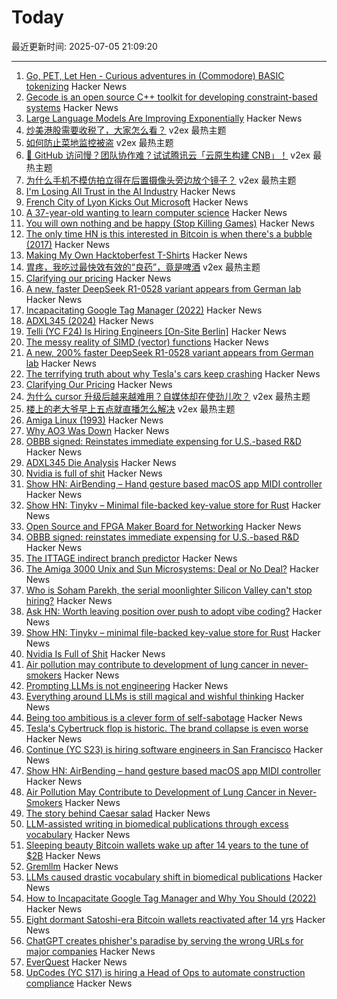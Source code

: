 # Today

最近更新时间: 2025-07-05 21:09:20

--- 
1. [Go, PET, Let Hen - Curious adventures in (Commodore) BASIC tokenizing](https://www.masswerk.at/nowgobang/2025/go-pet-let-hen) Hacker News
2. [Gecode is an open source C++ toolkit for developing constraint-based systems](https://www.gecode.org/) Hacker News
3. [Large Language Models Are Improving Exponentially](https://spectrum.ieee.org/large-language-model-performance) Hacker News
4. [炒美港股需要收税了，大家怎么看？](https://www.v2ex.com/t/1143209) v2ex 最热主题
5. [如何防止菜地监控被盗](https://www.v2ex.com/t/1143203) v2ex 最热主题
6. [🚀 GitHub 访问慢？团队协作难？试试腾讯云「云原生构建 CNB」！](https://www.v2ex.com/t/1143165) v2ex 最热主题
7. [为什么手机不模仿拍立得在后置摄像头旁边放个镜子？](https://www.v2ex.com/t/1143147) v2ex 最热主题
8. [I'm Losing All Trust in the AI Industry](https://www.thealgorithmicbridge.com/p/im-losing-all-trust-in-the-ai-industry) Hacker News
9. [French City of Lyon Kicks Out Microsoft](https://news.itsfoss.com/french-city-replaces-microsoft/) Hacker News
10. [A 37-year-old wanting to learn computer science](https://initcoder.com/posts/37-year-old-learning-cs/) Hacker News
11. [You will own nothing and be happy (Stop Killing Games)](https://www.jeffgeerling.com/blog/2025/you-will-own-nothing-and-be-happy-stop-killing-games-0) Hacker News
12. [The only time HN is this interested in Bitcoin is when there's a bubble (2017)](https://incoherency.co.uk/blog/stories/hacker-news-bitcoin.html) Hacker News
13. [Making My Own Hacktoberfest T-Shirts](https://shkspr.mobi/blog/2025/07/making-my-own-hacktoberfest-t-shirts/) Hacker News
14. [胃疼，我吃过最快效有效的“良药”，竟是啤酒](https://www.v2ex.com/t/1143179) v2ex 最热主题
15. [Clarifying our pricing](https://cursor.com/en/blog/june-2025-pricing) Hacker News
16. [A new, faster DeepSeek R1-0528 variant appears from German lab](https://venturebeat.com/ai/holy-smokes-a-new-200-faster-deepseek-r1-0528-variant-appears-from-german-lab-tng-technology-consulting-gmbh/) Hacker News
17. [Incapacitating Google Tag Manager (2022)](https://backlit.neocities.org/incapacitate-google-tag-manager) Hacker News
18. [ADXL345 (2024)](https://www.tinytransistors.net/2024/08/25/adxl345/) Hacker News
19. [Telli (YC F24) Is Hiring Engineers [On-Site Berlin]](https://hi.telli.com/join-us) Hacker News
20. [The messy reality of SIMD (vector) functions](https://johnnysswlab.com/the-messy-reality-of-simd-vector-functions/) Hacker News
21. [A new, 200% faster DeepSeek R1-0528 variant appears from German lab](https://venturebeat.com/ai/holy-smokes-a-new-200-faster-deepseek-r1-0528-variant-appears-from-german-lab-tng-technology-consulting-gmbh/) Hacker News
22. [The terrifying truth about why Tesla's cars keep crashing](https://www.theguardian.com/technology/2025/jul/05/the-vehicle-suddenly-accelerated-with-our-baby-in-it-the-terrifying-truth-about-why-teslas-cars-keep-crashing) Hacker News
23. [Clarifying Our Pricing](https://cursor.com/en/blog/june-2025-pricing) Hacker News
24. [为什么 cursor 升级后越来越难用？自媒体却在使劲儿吹？](https://www.v2ex.com/t/1143150) v2ex 最热主题
25. [楼上的老大爷早上五点就直播怎么解决](https://www.v2ex.com/t/1143148) v2ex 最热主题
26. [Amiga Linux (1993)](https://groups.google.com/g/comp.sys.amiga.emulations/c/xUgrpylQOXk) Hacker News
27. [Why AO3 Was Down](https://www.reddit.com/r/AO3/s/67nQid89MW) Hacker News
28. [OBBB signed: Reinstates immediate expensing for U.S.-based R&D](https://www.kbkg.com/feature/house-passes-tax-bill-sending-to-president-for-signature) Hacker News
29. [ADXL345 Die Analysis](https://www.tinytransistors.net/2024/08/25/adxl345/) Hacker News
30. [Nvidia is full of shit](https://blog.sebin-nyshkim.net/posts/nvidia-is-full-of-shit/) Hacker News
31. [Show HN: AirBending – Hand gesture based macOS app MIDI controller](https://www.nanassound.com/products/software/airbending) Hacker News
32. [Show HN: Tinykv – Minimal file-backed key-value store for Rust](https://crates.io/crates/tinykv) Hacker News
33. [Open Source and FPGA Maker Board for Networking](https://privateisland.tech/betsy) Hacker News
34. [OBBB signed: reinstates immediate expensing for U.S.-based R&D](https://www.kbkg.com/feature/house-passes-tax-bill-sending-to-president-for-signature) Hacker News
35. [The ITTAGE indirect branch predictor](https://blog.nelhage.com/post/ittage-branch-predictor/) Hacker News
36. [The Amiga 3000 Unix and Sun Microsystems: Deal or No Deal?](https://www.datagubbe.se/amix/) Hacker News
37. [Who is Soham Parekh, the serial moonlighter Silicon Valley can't stop hiring?](https://techcrunch.com/2025/07/03/who-is-soham-parekh-the-serial-moonlighter-silicon-valley-startups-cant-stop-hiring/) Hacker News
38. [Ask HN: Worth leaving position over push to adopt vibe coding?](https://news.ycombinator.com/item?id=44468375) Hacker News
39. [Show HN: Tinykv – minimal file-backed key-value store for Rust](https://crates.io/crates/tinykv) Hacker News
40. [Nvidia Is Full of Shit](https://blog.sebin-nyshkim.net/posts/nvidia-is-full-of-shit/) Hacker News
41. [Air pollution may contribute to development of lung cancer in never-smokers](https://today.ucsd.edu/story/air-pollution-may-contribute-to-development-of-lung-cancer-in-never-smokers-new-study-finds) Hacker News
42. [Prompting LLMs is not engineering](https://dmitriid.com/prompting-llms-is-not-engineering) Hacker News
43. [Everything around LLMs is still magical and wishful thinking](https://dmitriid.com/everything-around-llms-is-still-magical-and-wishful-thinking) Hacker News
44. [Being too ambitious is a clever form of self-sabotage](https://maalvika.substack.com/p/being-too-ambitious-is-a-clever-form) Hacker News
45. [Tesla's Cybertruck flop is historic. The brand collapse is even worse](https://www.dailykos.com/stories/2025/7/3/2331384/-Tesla-s-Cybertruck-flop-is-historic-The-brand-collapse-is-even-worse) Hacker News
46. [Continue (YC S23) is hiring software engineers in San Francisco](https://www.ycombinator.com/companies/continue/jobs) Hacker News
47. [Show HN: AirBending – hand gesture based macOS app MIDI controller](https://www.nanassound.com/products/software/airbending) Hacker News
48. [Air Pollution May Contribute to Development of Lung Cancer in Never-Smokers](https://today.ucsd.edu/story/air-pollution-may-contribute-to-development-of-lung-cancer-in-never-smokers-new-study-finds) Hacker News
49. [The story behind Caesar salad](https://www.nationalgeographic.com/travel/article/story-behind-caesar-salad) Hacker News
50. [LLM-assisted writing in biomedical publications through excess vocabulary](https://www.science.org/doi/10.1126/sciadv.adt3813) Hacker News
51. [Sleeping beauty Bitcoin wallets wake up after 14 years to the tune of $2B](https://www.marketwatch.com/story/sleeping-beauty-bitcoin-wallets-wake-up-after-14-years-to-the-tune-of-2-billion-79f1f11f) Hacker News
52. [Gremllm](https://github.com/awwaiid/gremllm) Hacker News
53. [LLMs caused drastic vocabulary shift in biomedical publications](https://www.science.org/doi/10.1126/sciadv.adt3813) Hacker News
54. [How to Incapacitate Google Tag Manager and Why You Should (2022)](https://backlit.neocities.org/incapacitate-google-tag-manager) Hacker News
55. [Eight dormant Satoshi-era Bitcoin wallets reactivated after 14 yrs](https://twitter.com/WatcherGuru/status/1941167512491864554) Hacker News
56. [ChatGPT creates phisher's paradise by serving the wrong URLs for major companies](https://www.theregister.com/2025/07/03/ai_phishing_websites/) Hacker News
57. [EverQuest](https://www.filfre.net/2025/07/everquest/) Hacker News
58. [UpCodes (YC S17) is hiring a Head of Ops to automate construction compliance](https://up.codes/careers?utm_source=HN) Hacker News
